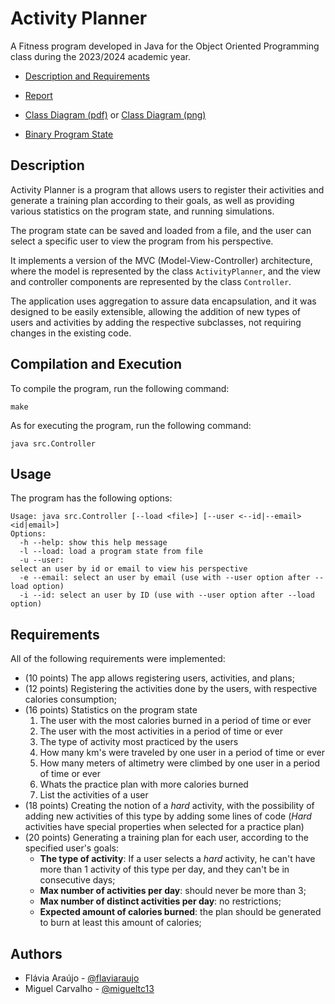 # Activity Planner

A Fitness program developed in Java for the Object Oriented Programming class during the 2023/2024 academic year.

- [Description and Requirements](project.pdf)

- [Report](report/output/main.pdf)

- [Class Diagram (pdf)](diagram/diagram.pdf) or [Class Diagram (png)](diagram/diagram.png)

- [Binary Program State](data/state.ser)

## Description

Activity Planner is a program that allows users to register their activities
and generate a training plan according to their goals,
as well as providing various statistics on the program state,
and running simulations.

The program state can be saved and loaded from a file,
and the user can select a specific user to view the program from his perspective.

It implements a version of the MVC (Model-View-Controller) architecture,
where the model is represented by the class `ActivityPlanner`,
and the view and controller components are represented by the class `Controller`.

The application uses aggregation to assure data encapsulation, and it was designed to be easily extensible,
allowing the addition of new types of users and activities by adding the respective subclasses,
not requiring changes in the existing code.

## Compilation and Execution

To compile the program, run the following command:

```
make
```

As for executing the program, run the following command:

```
java src.Controller
```

## Usage

The program has the following options:

```
Usage: java src.Controller [--load <file>] [--user <--id|--email> <id|email>]
Options:
  -h --help: show this help message
  -l --load: load a program state from file
  -u --user: 
select an user by id or email to view his perspective
  -e --email: select an user by email (use with --user option after --load option)
  -i --id: select an user by ID (use with --user option after --load option)
```

## Requirements

All of the following requirements were implemented:

- (10 points) The app allows registering users, activities, and plans;
- (12 points) Registering the activities done by the users, with respective calories consumption;
- (16 points) Statistics on the program state
  1. The user with the most calories burned in a period of time or ever
  2. The user with the most activities in a period of time or ever
  3. The type of activity most practiced by the users
  4. How many km's were traveled by one user in a period of time or ever
  5. How many meters of altimetry were climbed by one user in a period of time or ever
  6. Whats the practice plan with more calories burned
  7. List the activities of a user
- (18 points) Creating the notion of a *hard* activity, with the possibility of adding new activities of this type by adding some lines of code (*Hard* activities have special properties when selected for a practice plan)
- (20 points) Generating a training plan for each user, according to the specified user's goals:
  - **The type of activity**: If a user selects a *hard* activity, he can't have more than 1 activity of this type per day, and they can't be in consecutive days;
  - **Max number of activities per day**: should never be more than 3;
  - **Max number of distinct activities per day**: no restrictions;
  - **Expected amount of calories burned**: the plan should be generated to burn at least this amount of calories;

## Authors

- Flávia Araújo - [@flaviaraujo](https://github.com/flaviaraujo)
- Miguel Carvalho - [@migueltc13](https://github.com/migueltc13)
